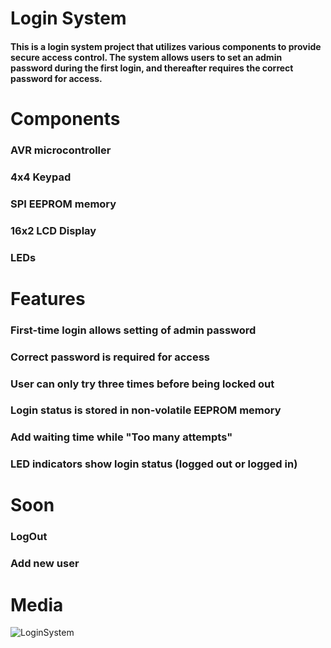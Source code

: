 # Login System
#### This is a login system project that utilizes various components to provide secure access control. The system allows users to set an admin password during the first login, and thereafter requires the correct password for access.

# Components
### AVR microcontroller
### 4x4 Keypad
### SPI EEPROM memory
### 16x2 LCD Display
### LEDs

# Features
### First-time login allows setting of admin password
### Correct password is required for access
### User can only try three times before being locked out
### Login status is stored in non-volatile EEPROM memory
### Add waiting time while "Too many attempts"
### LED indicators show login status (logged out or logged in)

# Soon
### LogOut
### Add new user


# Media
![LoginSystem](https://user-images.githubusercontent.com/31012871/233212814-c4f1b904-6ba9-4dff-b386-ee4408093af1.JPG)
